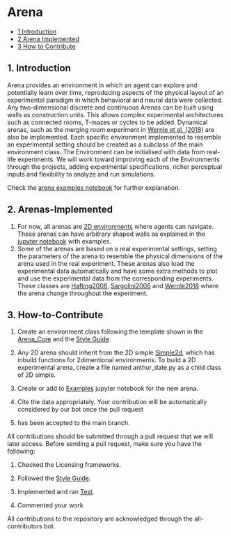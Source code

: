 # Arena

* [1 Introduction](#1-Introduction)
* [2 Arena Implemented](#2-Arena-Implemented)
* [3 How to Contribute](#3-How-to-Contribute)

## 1. Introduction

Arena provides an environment in which an agent can explore and potentially learn
over time, reproducing aspects of the physical layout of an experimental paradigm in which behavioral and neural data
were collected. Any two-dimensional discrete and continuous Arenas can be built
using walls as construction units. This allows complex experimental architectures such as connected rooms, T-mazes
or cycles to be added. Dynamical arenas, such as the merging room experiment in [Wernle et
al. (2018)](https://github.com/ClementineDomine/NeuralPlayground/blob/main/neuralplayground/arenas/wernle_2018.py)
are also be implemented. Each specific environment implemented to resemble an experimental setting should be
created as a subclass of the main environment class. The Environment can be initialised with data from real-life
experiments. We will work toward improving each of the Environments through the projects, adding experimental specifications,
richer perceptual inputs and flexibility to analyze and run simulations.

Check the [arena examples notebook](https://github.com/ClementineDomine/NeuralPlayground/blob/main/examples/arena_examples/arena_examples.ipynb) for further explanation.

## 2. Arenas-Implemented
1. For now, all arenas are [2D environments](https://github.com/ClementineDomine/NeuralPlayground/blob/main/neuralplayground/arenas/simple2d.py) where
agents can navigate. These arenas can have arbitrary shaped walls as explained in the [jupyter notebook](https://github.com/ClementineDomine/NeuralPlayground/blob/main/examples/arena_examples/arena_examples.ipynb) with
examples.
2. Some of the arenas are based on a real experimental settings, setting the parameters of the arena
to resemble the physical dimensions of the arena used in the real experiment. These arenas also
load the experimental data automatically and have some extra methods to plot and use the experimental data
from the corresponding experiments. These classes are [Hafting2008](https://github.com/ClementineDomine/NeuralPlayground/blob/main/neuralplayground/arenas/hafting_2008.py),
[Sargolini2006](https://github.com/ClementineDomine/NeuralPlayground/blob/main/neuralplayground/arenas/sargolini_2006.py)
and [Wernle2018](https://github.com/ClementineDomine/NeuralPlayground/blob/main/neuralplayground/arenas/wernle_2018.py) where the arena change throughout the experiment.

## 3. How-to-Contribute

1. Create an environment class following the template shown in the [Arena_Core](https://github.com/ClementineDomine/NeuralPlayground/blob/main/neuralplayground/arenas/arena_core.py) and the [Style Guide](https://github.com/ClementineDomine/NeuralPlayground/tree/main/documents/style_guide.md).

2. Any 2D arena should inherit from the 2D simple [Simple2d](https://github.com/ClementineDomine/NeuralPlayground/blob/main/neuralplayground/arenas/simple2d.py), which has inbuild functions for 2dimentional environments.
To build a 2D experimental arena, create a file named anthor_date.py as a child class of 2D simple.

2. Create or add to [Examples](https://github.com/ClementineDomine/NeuralPlayground/tree/main/examples/arena_examples/) jupyter notebook for the new arena.

3. Cite the data appropriately. Your contribution will be automatically considered by our bot once the pull request
4. has been accepted to the main branch.

All contributions should be submitted through a pull request that we will later access.
Before sending a pull request, make sure you have the following:

1. Checked the Licensing frameworks.

2. Followed the [Style Guide](https://github.com/ClementineDomine/NeuralPlayground/tree/main/documents/style_guide.md).

3. Implemented and ran [Test](https://github.com/ClementineDomine/NeuralPlayground/tree/main/neuralplayground/tests).

4. Commented your work

All contributions to the repository are acknowledged through the all-contributors bot.
